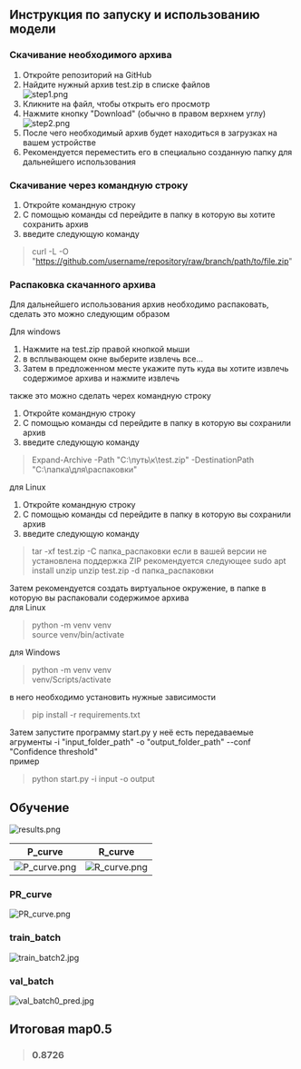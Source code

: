 ## Инструкция по запуску и использованию модели
### Скачивание необходимого архива
1. Откройте репозиторий на GitHub
2. Найдите нужный архив test.zip в списке файлов  
![step1.png](step1.png)
3. Кликните на файл, чтобы открыть его просмотр  
4. Нажмите кнопку "Download" (обычно в правом верхнем углу)  
![step2.png](step2.png)
5. После чего необходимый архив будет находиться в загрузках на вашем устройстве  
6. Рекомендуется переместить его в специально созданную папку для дальнейшего использования

### Скачивание через командную строку  
1. Откройте командную строку
2. С помощью команды cd перейдите в папку в которую вы хотите сохранить архив
3. введите следующую команду
>curl -L -O "https://github.com/username/repository/raw/branch/path/to/file.zip" 

### Распаковка скачанного архива 
Для дальнейшего использования архив необходимо распаковать, сделать это можно следующим образом  

Для windows 
1. Нажмите на test.zip правой кнопкой мыши  
2. в всплывающем окне выберите извлечь все...
3. Затем в предложенном месте укажите путь куда вы хотите извлечь содержимое архива и нажмите извлечь

также это можно сделать черех командную строку
1. Откройте командную строку
2. С помощью команды cd перейдите в папку в которую вы сохранили архив
3. введите следующую команду
>Expand-Archive -Path "C:\путь\к\test.zip" -DestinationPath "C:\папка\для\распаковки"

для Linux
1. Откройте командную строку
2. С помощью команды cd перейдите в папку в которую вы сохранили архив
3. введите следующую команду
>tar -xf test.zip -C папка_распаковки
если в вашей версии не установлена поддержка ZIP рекомендуется следующее
> sudo apt install unzip
> unzip test.zip -d папка_распаковки

Затем рекомендуется создать виртуальное окружение, в папке в которую вы распаковали содержимое архива   
для Linux
>python -m venv venv  
>source venv/bin/activate

для Windows  
>python -m venv venv  
>venv/Scripts/activate

в него необходимо установить нужные зависимости  
>pip install -r requirements.txt

Затем запустите программу start.py у неё есть передаваемые агрументы -i "input_folder_path" -o "output_folder_path" --conf "Confidence threshold"  
пример  
>python start.py -i input -o output

## Обучение
![results.png](results.png)

**P_curve** | **R_curve**
:-------------------------:|:-------------------------:
| ![P_curve.png](P_curve.png) | ![R_curve.png](R_curve.png) |

### PR_curve
![PR_curve.png](PR_curve.png)

### train_batch
![train_batch2.jpg](train_batch2.jpg) 

### val_batch
![val_batch0_pred.jpg](val_batch0_pred.jpg)

## Итоговая map0.5
> ### 0.8726

